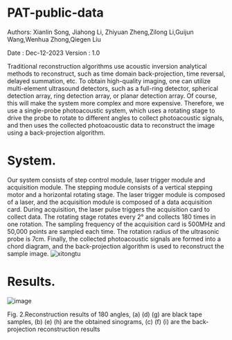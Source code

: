 # PAT-public-data

Authors: Xianlin Song, Jiahong Li, Zhiyuan Zheng,Zilong Li,Guijun Wang,Wenhua Zhong,Qiegen Liu

Date : Dec-12-2023
Version : 1.0

Traditional reconstruction algorithms use acoustic inversion analytical methods to reconstruct, such as time domain back-projection, time reversal, delayed summation, etc. To obtain high-quality imaging, one can utilize multi-element ultrasound detectors, such as a full-ring detector, spherical detection array, ring detection array, or planar detection array. Of course, this will make the system more complex and more expensive. Therefore, we use a single-probe photoacoustic system, which uses a rotating stage to drive the probe to rotate to different angles to collect photoacoustic signals, and then uses the collected photoacoustic data to reconstruct the image using a back-projection algorithm.
# System.
Our system consists of step control module, laser trigger module and acquisition module. The stepping module consists of a vertical stepping motor and a horizontal rotating stage. The laser trigger module is composed of a laser, and the acquisition module is composed of a data acquisition card. During acquisition, the laser pulse triggers the acquisition card to collect data. The rotating stage rotates every 2° and collects 180 times in one rotation. The sampling frequency of the acquisition card is 500MHz and 50,000 points are sampled each time. The rotation radius of the ultrasonic probe is 7cm. Finally, the collected photoacoustic signals are formed into a chord diagram, and the back-projection algorithm is used to reconstruct the sample image.
![xitongtu](https://github.com/yqx7150/PAT-public-data/assets/26964726/14582541-3ad0-484d-90e1-e475011c4996)



# Results.
![image](https://github.com/yqx7150/PAT-public-data/assets/26964726/03b289d4-559d-42ec-8cf8-65088993f469)

Fig. 2.Reconstruction results of 180 angles,
     (a) (d) (g) are black tape samples, 
     (b) (e) (h) are the obtained sinograms, 
     (c) (f) (i) are the back-projection reconstruction results 
